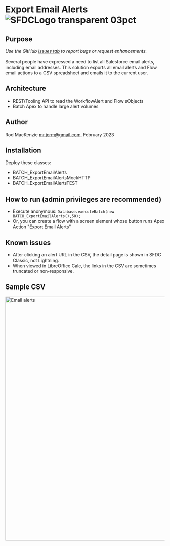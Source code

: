 # Export Email Alerts  ![SFDCLogo transparent 03pct](https://user-images.githubusercontent.com/16543260/233866155-fcd090d8-82cd-49fa-90d7-d2c2f2ee4b00.png)
## Purpose
*Use the GitHub [Issues tab](https://github.com/50471736/Export_Email_Alerts/issues) to report bugs or request enhancements.*
<br><br>Several people have expressed a need to list all Salesforce email alerts, including email addresses. This solution exports all email alerts and Flow email actions to a CSV spreadsheet and emails it to the current user.
## Architecture
- REST/Tooling API to read the WorkflowAlert and Flow sObjects
- Batch Apex to handle large alert volumes
## Author
Rod MacKenzie mr.jcrm@gmail.com, February 2023
## Installation
Deploy these classes:
- BATCH_ExportEmailAlerts
- BATCH_ExportEmailAlertsMockHTTP
- BATCH_ExportEmailAlertsTEST
## How to run (admin privileges are recommended)
- Execute anonymous: ```Database.executeBatch(new BATCH_ExportEmailAlerts(),50);```
- Or, you can create a flow with a screen element whose button runs Apex Action "Export Email Alerts"
## Known issues
- After clicking an alert URL in the CSV, the detail page is shown in SFDC Classic, not Lightning.
- When viewed in LibreOffice Calc, the links in the CSV are sometimes truncated or non-responsive.
## Sample CSV
<img width="769" alt="Email alerts" src="https://user-images.githubusercontent.com/16543260/233796850-b12af254-c27e-4de3-ba76-dd4aa726b339.png">
